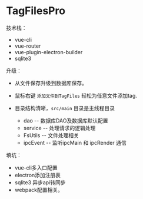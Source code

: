 # TagFilesPro

技术栈：

- vue-cli
- vue-router
- vue-plugin-electron-builder
- sqlite3

升级：

- 从文件保存升级到数据库保存。

- 鼠标右键 `添加文件到TagFiles` 轻松为任意文件添加tag.
- 目录结构清晰，`src/main` 目录是主线程目录
  - dao -- 数据库DAO及数据库默认配置
  - service -- 处理请求的逻辑处理
  - FsUtils -- 文件处理相关
  - ipcEvent -- 监听ipcMain 和 ipcRender 通信



填坑：

- vue-cli多入口配置
- electron添加注册表
- sqlite3 异步api转同步
- webpack配置相关。



